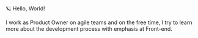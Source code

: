 🪐 Hello, World!

I work as Product Owner on agile teams and on the free time, I try to learn more about the development process with emphasis at Front-end.

<!---
joaofsds/joaofsds is a ✨ special ✨ repository because its `README.md` (this file) appears on your GitHub profile.
You can click the Preview link to take a look at your changes.
--->
